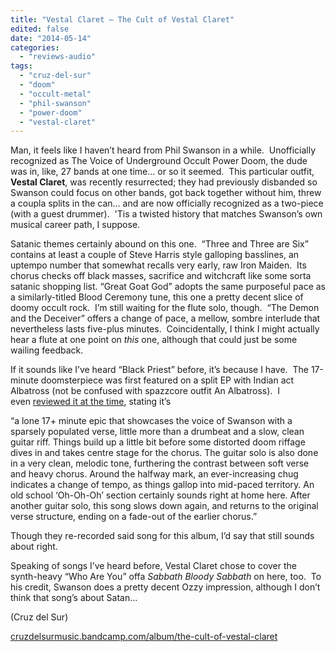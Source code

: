 ```yaml
---
title: "Vestal Claret – The Cult of Vestal Claret"
edited: false
date: "2014-05-14"
categories:
  - "reviews-audio"
tags:
  - "cruz-del-sur"
  - "doom"
  - "occult-metal"
  - "phil-swanson"
  - "power-doom"
  - "vestal-claret"
---
```


Man, it feels like I haven’t heard from Phil Swanson in a while.  Unofficially recognized as The Voice of Underground Occult Power Doom, the dude was in, like, 27 bands at one time… or so it seemed.  This particular outfit, **Vestal Claret**, was recently resurrected; they had previously disbanded so Swanson could focus on other bands, got back together without him, threw a coupla splits in the can… and are now officially recognized as a two-piece (with a guest drummer).  'Tis a twisted history that matches Swanson’s own musical career path, I suppose.

Satanic themes certainly abound on this one.  “Three and Three are Six” contains at least a couple of Steve Harris style galloping basslines, an uptempo number that somewhat recalls very early, raw Iron Maiden.  Its chorus checks off black masses, sacrifice and witchcraft like some sorta satanic shopping list. “Great Goat God” adopts the same purposeful pace as a similarly-titled Blood Ceremony tune, this one a pretty decent slice of doomy occult rock.  I’m still waiting for the flute solo, though.  “The Demon and the Deceiver” offers a change of pace, a mellow, sombre interlude that nevertheless lasts five-plus minutes.  Coincidentally, I think I might actually hear a flute at one point on _this_ one, although that could just be some wailing feedback.

If it sounds like I’ve heard “Black Priest” before, it’s because I have.  The 17-minute doomsterpiece was first featured on a split EP with Indian act Albatross (not be confused with spazzcore outfit An Albatross).  I even [reviewed it at the time](https://hellbound.ca/2012/03/albatrossvestal-claret-split/), stating it’s

“a lone 17+ minute epic that showcases the voice of Swanson with a sparsely populated verse, little more than a drumbeat and a slow, clean guitar riff. Things build up a little bit before some distorted doom riffage dives in and takes centre stage for the chorus. The guitar solo is also done in a very clean, melodic tone, furthering the contrast between soft verse and heavy chorus. Around the halfway mark, an ever-increasing chug indicates a change of tempo, as things gallop into mid-paced territory. An old school ‘Oh-Oh-Oh’ section certainly sounds right at home here. After another guitar solo, this song slows down again, and returns to the original verse structure, ending on a fade-out of the earlier chorus.”

Though they re-recorded said song for this album, I’d say that still sounds about right.

Speaking of songs I’ve heard before, Vestal Claret chose to cover the synth-heavy “Who Are You” offa _Sabbath Bloody Sabbath_ on here, too.  To his credit, Swanson does a pretty decent Ozzy impression, although I don’t think that song’s about Satan…

(Cruz del Sur)

[cruzdelsurmusic.bandcamp.com/album/the-cult-of-vestal-claret](http://cruzdelsurmusic.bandcamp.com/album/the-cult-of-vestal-claret-2)
